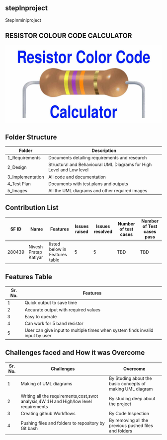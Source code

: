 ## stepInproject

StepInminiproject

## RESISTOR COLOUR CODE CALCULATOR

![ResistorColourCodeCalculator](https://github.com/280439/stepInproject/blob/master/5_Images/resistor-color-code-calculator.jpg)

## Folder Structure

| Folder  | Description  |
|--- |--- |
| 1_Requirements | Documents detailing requirements and research |
| 2_Design | Structural and Behavioural UML Diagrams for High Level and Low level |
| 3_Implementation | All code and documentation |
| 4_Test Plan | Documents with test plans and outputs |
| 5_Images | All the UML diagrams and other required images |

## Contribution List

| SF ID | Name | Features | Issues raised | Issues resolved | Number of test cases | Number of Test cases pass |
|--- |--- |--- |--- |--- |--- |--- |
| 280439 | Nivesh Pratap Katiyar | listed below in Features table | 5 | 5 | TBD | TBD |

## Features Table 

|Sr. No. | Features |
|--- |--- |
|1 | Quick output to save time |
|2 | Accurate output with required values |
|3 | Easy to operate |
|4 | Can work for 5 band resistor |
|5 | User can give input to multiple times when system finds invalid input by user |

## Challenges faced and How it was Overcome

| Sr. No. | Challenges | Overcome |
|--- |--- |--- |
|1 | Making of UML diagrams | By Studing about the basic concepts of making UML diagram |
|2 | Writing all the requirements,cost,swot analysis,4W 1H and High/low level requirements | By studing deep about the project |
|3 | Creating github Workflows | By Code Inspection |
|4 | Pushing files and folders to repository by Git bash | By removing all the previous pushed files and folders |

